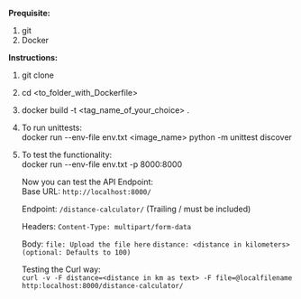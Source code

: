 **Prequisite:**
1. git
2. Docker

**Instructions:**
1. git clone <repo name> 
2. cd <to_folder_with_Dockerfile>
3. docker build -t <tag_name_of_your_choice> .
4. To run unittests:\
   docker run --env-file env.txt <image_name> python -m unittest discover
5. To test the functionality:\
   docker run --env-file env.txt -p 8000:8000 <image-name>
   
   Now you can test the API Endpoint:\
   Base URL:
   `http://localhost:8000/`
   
   Endpoint:
   `/distance-calculator/` (Trailing / must be included)
   
   Headers:
   `Content-Type: multipart/form-data`
   
   Body:
   `file: Upload the file here`
   `distance: <distance in kilometers> (optional: Defaults to 100)`
   
   Testing the Curl way:\
   `curl -v -F distance=<distance in km as text> -F file=@localfilename 
   http:localhost:8000/distance-calculator/`
   
   
   
   
   
   
   

